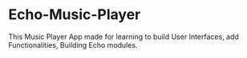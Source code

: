 # Echo-Music-Player
This Music Player App made for learning to build User Interfaces, add Functionalities, Building Echo modules. 
